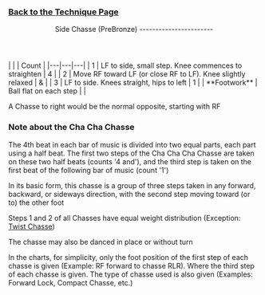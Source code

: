 ### [ Back to the Technique Page](../technique.md)

 <header>Side Chasse (PreBronze)
-----------------------

 </header> |  |  | Count |
|---|---|---|
| 1 | LF to side, small step. Knee commences to straighten | 4 |
| 2 | Move RF toward LF (or close RF to LF). Knee slightly relaxed | &amp; |
| 3 | LF to side. Knees straight, hips to left | 1 |
| **Footwork** | Ball flat on each step |  |

A Chasse to right would be the normal opposite, starting with RF

### Note about the Cha Cha Chasse

The 4th beat in each bar of music is divided into two equal parts, each part using a half beat. The first two steps of the Cha Cha Cha Chasse are taken on these two half beats (counts '4 and'), and the third step is taken on the first beat of the following bar of music (count '1')  
   
 In its basic form, this chasse is a group of three steps taken in any forward, backward, or sideways direction, with the second step moving toward (or to) the other foot  
   
 Steps 1 and 2 of all Chasses have equal weight distribution (Exception: [Twist Chasse](c_twist_chasse.md))  
   
 The chasse may also be danced in place or without turn  
   
 In the charts, for simplicity, only the foot position of the first step of each chasse is given (Example: RF forward to chasse RLR). Where the third step of each chasse is given. The type of chasse used is also given (Examples: Forward Lock, Compact Chasse, etc.)